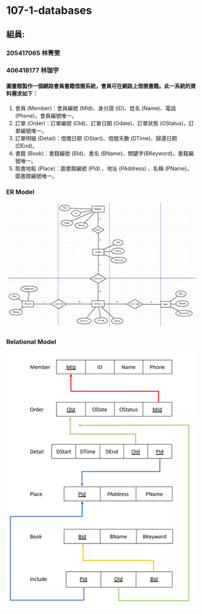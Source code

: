 ﻿# 107-1-databases

## 組員:
### 205417065 林菁雯
### 406418177 林珈宇

#### 圖書館製作一個網路會員書籍借閱系統，會員可在網路上借閱書籍。此一系統的資料需求如下：
1. 會員 (Member)：會員編號 (MId)、身分證 (ID)、姓名 (Name)、電話 (Phone)，會員編號唯一。
2. 訂單 (Order)：訂單編號 (OId)、訂單日期 (Odate)、訂單狀態 (OStatus)，訂單編號唯一。
3. 訂單明細 (Detail)：借閱日期 (DStart)、借閱天數 (DTime)、歸還日期 (DEnd)。
4. 書籍 (Book)：書籍編號 (BId)、書名 (BName)、關鍵字(BKeyword)，書籍編號唯一。
5. 取書地點 (Place)：圖書館編號 (PId) 、地址 (PAddress) 、名稱 (PName)，圖書館編號唯一。

### ER Model
![image](Project/README/ER_Model.PNG)


### Relational Model
![image](Project/README/Relational_Model.PNG)
